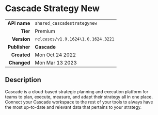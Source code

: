 # Cascade Strategy New
| | |
|-:|-|
|**API name**|`shared_cascadestrategynew`|
|**Tier**|Premium|
|**Version**|`releases/v1.0.1624\1.0.1624.3221`|
|**Publisher**|**Cascade**|
|**Created**|Mon Oct 24 2022|
|**Changed**|Mon Mar 13 2023|

## Description
Cascade is a cloud-based strategic planning and execution platform for teams to plan, execute, measure, and adapt their strategy all in one place. Connect your Cascade workspace to the rest of your tools to always have the most up-to-date and relevant data that pertains to your strategy.
